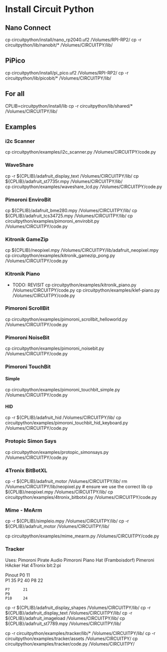 # Install Circuit Python


## Nano Connect
cp circuitpython/install/nano_rp2040.uf2  /Volumes/RPI-RP2/
cp -r circuitpython/lib/nanobit/*         /Volumes/CIRCUITPY/lib/

## PiPico
cp circuitpython/install/pi_pico.uf2  /Volumes/RPI-RP2/
cp -r circuitpython/lib/picobit/*     /Volumes/CIRCUITPY/lib/


## For all

CPLIB=circuitpython/install/lib
cp -r circuitpython/lib/shared/*   /Volumes/CIRCUITPY/lib/


## Examples

### i2c Scanner

cp circuitpython/examples/i2c_scanner.py /Volumes/CIRCUITPY/code.py


### WaveShare

cp -r ${CPLIB}/adafruit_display_text       /Volumes/CIRCUITPY/lib/
cp ${CPLIB}/adafruit_st7735r.mpy           /Volumes/CIRCUITPY/lib/  
cp circuitpython/examples/waveshare_lcd.py /Volumes/CIRCUITPY/code.py


### Pimoroni EnviroBit

cp ${CPLIB}/adafruit_bme280.mpy                  /Volumes/CIRCUITPY/lib/
cp ${CPLIB}/adafruit_tcs34725.mpy                /Volumes/CIRCUITPY/lib/
cp circuitpython/examples/pimoroni_envirobit.py  /Volumes/CIRCUITPY/code.py  


### Kitronik GameZip

cp ${CPLIB}/neopixel.mpy /Volumes/CIRCUITPY/lib/adafruit_neopixel.mpy
cp circuitpython/examples/kitronik_gamezip_pong.py /Volumes/CIRCUITPY/code.py


### Kitronik Piano

- TODO: REVISIT
cp circuitpython/examples/kitronik_piano.py /Volumes/CIRCUITPY/code.py
cp circuitpython/examples/klef-piano.py /Volumes/CIRCUITPY/code.py




### Pimoroni ScrollBit
cp circuitpython/examples/pimoroni_scrollbit_helloworld.py  /Volumes/CIRCUITPY/code.py  


### Pimoroni NoiseBit

cp circuitpython/examples/pimoroni_noisebit.py  /Volumes/CIRCUITPY/code.py  


### Pimoroni TouchBit

#### Simple
cp circuitpython/examples/pimoroni_touchbit_simple.py  /Volumes/CIRCUITPY/code.py

#### HID

cp -r ${CPLIB}/adafruit_hid            /Volumes/CIRCUITPY/lib/ 
cp circuitpython/examples/pimoroni_touchbit_hid_keyboard.py  /Volumes/CIRCUITPY/code.py  


### Protopic Simon Says

cp circuitpython/examples/protopic_simonsays.py  /Volumes/CIRCUITPY/code.py



### 4Tronix BitBotXL

cp -r ${CPLIB}/adafruit_motor /Volumes/CIRCUITPY/lib/
rm /Volumes/CIRCUITPY/lib/neopixel.py               # ensure we use the correct lib
cp ${CPLIB}/neopixel.mpy /Volumes/CIRCUITPY/lib/
cp circuitpython/examples/4tronix_bitbotxl.py /Volumes/CIRCUITPY/code.py


### Mime - MeArm


cp -r ${CPLIB}/simpleio.mpy   /Volumes/CIRCUITPY/lib/
cp -r ${CPLIB}/adafruit_motor /Volumes/CIRCUITPY/lib/

cp circuitpython/examples/mime_mearm.py /Volumes/CIRCUITPY/code.py


### Tracker

Uses:
    Pimoroni Pirate Audio
    Pimoroni Piano Hat (Framboisdorf)
    Pimeroni HAcker Hat
    4Tronix bit:2:pi

Pinout
    P0      11  
    P1      35
    P2      40
    P8      22

    P7      21
    P9      
    P10     24


cp -r ${CPLIB}/adafruit_display_shapes /Volumes/CIRCUITPY/lib/
cp -r ${CPLIB}/adafruit_display_text   /Volumes/CIRCUITPY/lib/
cp -r ${CPLIB}/adafruit_imageload      /Volumes/CIRCUITPY/lib/
cp    ${CPLIB}/adafruit_st7789.mpy     /Volumes/CIRCUITPY/lib/

cp -r circuitpython/examples/tracker/lib/*    /Volumes/CIRCUITPY/lib/
cp -r circuitpython/examples/tracker/assets   /Volumes/CIRCUITPY/
cp    circuitpython/examples/tracker/code.py  /Volumes/CIRCUITPY/

